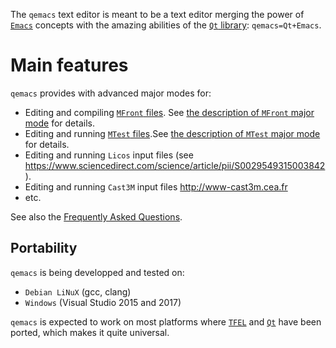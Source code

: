 The `qemacs` text editor is meant to be a text editor merging the power
of [`Emacs`](https://www.gnu.org/software/emacs/) concepts with the
amazing abilities of the [`Qt` library](https://www.qt.io/):
`qemacs=Qt+Emacs`.

# Main features

`qemacs` provides with advanced major modes for:

- Editing and compiling [`MFront`
  files](http://tfel.sourceforge.net). See [the description
  of `MFront` major mode](mfront-major-mode.html) for details.
- Editing and running [`MTest`
  files](http://tfel.sourceforge.net/mtest.html).See [the description
  of `MTest` major mode](mtest-major-mode.html) for details.
- Editing and running `Licos` input files (see
  <https://www.sciencedirect.com/science/article/pii/S0029549315003842>).
- Editing and running `Cast3M` input files <http://www-cast3m.cea.fr>
- etc.

See also the [Frequently Asked Questions](faq.html).

## Portability

`qemacs` is being developped and tested on:

- `Debian LiNuX` (gcc, clang)
- `Windows` (Visual Studio 2015 and 2017)

`qemacs` is expected to work on most platforms where
[`TFEL`](http://tfel.sourceforge.net/) and [`Qt`](https://www.qt.io/)
have been ported, which makes it quite universal.